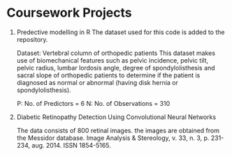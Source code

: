 # Coursework Projects

1) Predective modelling in R
   The dataset used for this code is added to the repository.
   
   Dataset: Vertebral column of orthopedic patients
   This dataset makes use of biomechanical features such as pelvic incidence, pelvic tilt, pelvic radius, lumbar lordosis angle, degree of    spondylolisthesis and sacral slope of orthopedic patients to determine if the patient is diagnosed as normal or abnormal (having disk      hernia or spondylolisthesis).

   P: No. of Predictors = 6
   N: No. of Observations = 310

2) Diabetic Retinopathy Detection Using Convolutional Neural Networks   

   The data consists of 800 retinal images. the images are obtained from the Messidor database. Image Analysis & Stereology, v. 33, n. 3,      p. 231-234, aug. 2014. ISSN 1854-5165. 
